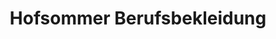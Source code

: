 ---
title: "Hofsommer Berufsbekleidung"
url: /hamburg/hofsommer-berufsbekleidung/
shop: Kleidung
---